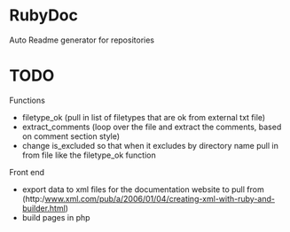 RubyDoc
=======

Auto Readme generator for repositories

TODO
=======
Functions
- filetype_ok (pull in list of filetypes that are ok from external txt file)
- extract_comments (loop over the file and extract the comments, based on comment section style)
- change is_excluded so that when it excludes by directory name pull in from file like the filetype_ok function

Front end
- export data to xml files for the documentation website to pull from (http:/www.xml.com/pub/a/2006/01/04/creating-xml-with-ruby-and-builder.html)
- build pages in php 
